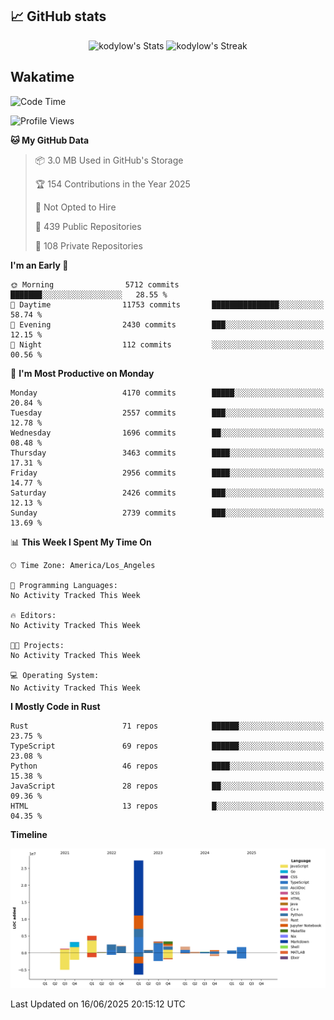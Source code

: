 ## 📈 GitHub stats
<!--START_SECTION:github-->
<div class="badges-githubstats">
  <p align="center">
    <img src="https://github-readme-stats.vercel.app/api?username=kodylow&theme=tokyonight&show_icons=true&hide_border=true&count_private=true" alt="kodylow's Stats" height="165">
    <img src="https://github-readme-streak-stats.herokuapp.com/?user=kodylow&theme=tokyonight&hide_border=true" alt="kodylow's Streak" height="165">
  </p>
</div>
<!--END_SECTION:github-->

## Wakatime 
<!--START_SECTION:waka-->
![Code Time](http://img.shields.io/badge/Code%20Time-1%2C294%20hrs%2031%20mins-blue)

![Profile Views](http://img.shields.io/badge/Profile%20Views-1-blue)

**🐱 My GitHub Data** 

> 📦 3.0 MB Used in GitHub's Storage 
 > 
> 🏆 154 Contributions in the Year 2025
 > 
> 🚫 Not Opted to Hire
 > 
> 📜 439 Public Repositories 
 > 
> 🔑 108 Private Repositories 
 > 
**I'm an Early 🐤** 

```text
🌞 Morning                5712 commits        ███████░░░░░░░░░░░░░░░░░░   28.55 % 
🌆 Daytime                11753 commits       ███████████████░░░░░░░░░░   58.74 % 
🌃 Evening                2430 commits        ███░░░░░░░░░░░░░░░░░░░░░░   12.15 % 
🌙 Night                  112 commits         ░░░░░░░░░░░░░░░░░░░░░░░░░   00.56 % 
```
📅 **I'm Most Productive on Monday** 

```text
Monday                   4170 commits        █████░░░░░░░░░░░░░░░░░░░░   20.84 % 
Tuesday                  2557 commits        ███░░░░░░░░░░░░░░░░░░░░░░   12.78 % 
Wednesday                1696 commits        ██░░░░░░░░░░░░░░░░░░░░░░░   08.48 % 
Thursday                 3463 commits        ████░░░░░░░░░░░░░░░░░░░░░   17.31 % 
Friday                   2956 commits        ████░░░░░░░░░░░░░░░░░░░░░   14.77 % 
Saturday                 2426 commits        ███░░░░░░░░░░░░░░░░░░░░░░   12.13 % 
Sunday                   2739 commits        ███░░░░░░░░░░░░░░░░░░░░░░   13.69 % 
```


📊 **This Week I Spent My Time On** 

```text
🕑︎ Time Zone: America/Los_Angeles

💬 Programming Languages: 
No Activity Tracked This Week

🔥 Editors: 
No Activity Tracked This Week

🐱‍💻 Projects: 
No Activity Tracked This Week

💻 Operating System: 
No Activity Tracked This Week
```

**I Mostly Code in Rust** 

```text
Rust                     71 repos            ██████░░░░░░░░░░░░░░░░░░░   23.75 % 
TypeScript               69 repos            ██████░░░░░░░░░░░░░░░░░░░   23.08 % 
Python                   46 repos            ████░░░░░░░░░░░░░░░░░░░░░   15.38 % 
JavaScript               28 repos            ██░░░░░░░░░░░░░░░░░░░░░░░   09.36 % 
HTML                     13 repos            █░░░░░░░░░░░░░░░░░░░░░░░░   04.35 % 
```



**Timeline**

![Lines of Code chart](https://raw.githubusercontent.com/Kodylow/Kodylow/master/assets/bar_graph.png)


 Last Updated on 16/06/2025 20:15:12 UTC
<!--END_SECTION:waka-->
